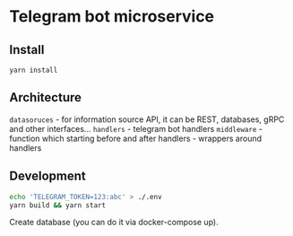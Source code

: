 # Telegram bot microservice

## Install
```
yarn install
```

## Architecture
`datasoruces` - for information source API, it can be REST, databases, gRPC and other interfaces...
`handlers` - telegram bot handlers
`middleware` - function which starting before and after handlers - wrappers around handlers

## Development
```sh
echo 'TELEGRAM_TOKEN=123:abc' > ./.env
yarn build && yarn start
```

Create database (you can do it via docker-compose up).
